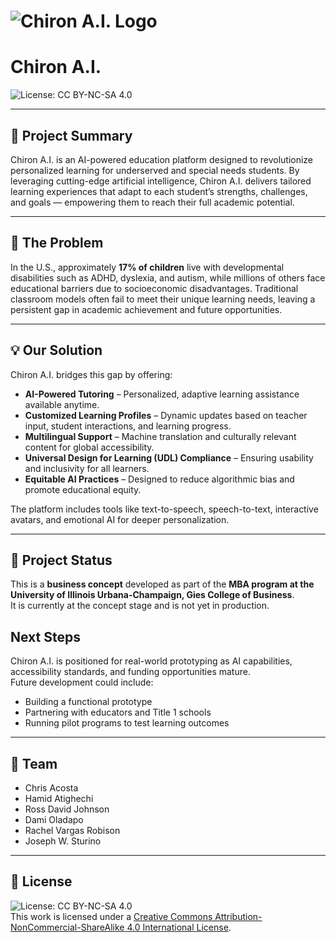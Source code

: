 # ![Chiron A.I. Logo](https://github.com/Rachel-Robison/Chiron-AI/blob/assets/images/ChironAI.png) 
# Chiron A.I.  
![License: CC BY-NC-SA 4.0](https://img.shields.io/badge/License-CC%20BY--NC--SA%204.0-lightgrey.svg)

---

## 📌 Project Summary  
Chiron A.I. is an AI-powered education platform designed to revolutionize personalized learning for underserved and special needs students. By leveraging cutting-edge artificial intelligence, Chiron A.I. delivers tailored learning experiences that adapt to each student’s strengths, challenges, and goals — empowering them to reach their full academic potential.

---

## 🚨 The Problem  
In the U.S., approximately **17% of children** live with developmental disabilities such as ADHD, dyslexia, and autism, while millions of others face educational barriers due to socioeconomic disadvantages. Traditional classroom models often fail to meet their unique learning needs, leaving a persistent gap in academic achievement and future opportunities.

---

## 💡 Our Solution  
Chiron A.I. bridges this gap by offering:  
- **AI-Powered Tutoring** – Personalized, adaptive learning assistance available anytime.  
- **Customized Learning Profiles** – Dynamic updates based on teacher input, student interactions, and learning progress.  
- **Multilingual Support** – Machine translation and culturally relevant content for global accessibility.  
- **Universal Design for Learning (UDL) Compliance** – Ensuring usability and inclusivity for all learners.  
- **Equitable AI Practices** – Designed to reduce algorithmic bias and promote educational equity.  

The platform includes tools like text-to-speech, speech-to-text, interactive avatars, and emotional AI for deeper personalization.

---

## 📂 Project Status  
This is a **business concept** developed as part of the **MBA program at the University of Illinois Urbana-Champaign, Gies College of Business**.  
It is currently at the concept stage and is not yet in production.

## Next Steps
Chiron A.I. is positioned for real-world prototyping as AI capabilities, accessibility standards, and funding opportunities mature.  
Future development could include:
- Building a functional prototype  
- Partnering with educators and Title 1 schools  
- Running pilot programs to test learning outcomes  


---

## 👥 Team  
- Chris Acosta  
- Hamid Atighechi  
- Ross David Johnson  
- Dami Oladapo  
- Rachel Vargas Robison  
- Joseph W. Sturino  

---

## 📜 License  
![License: CC BY-NC-SA 4.0](https://img.shields.io/badge/License-CC%20BY--NC--SA%204.0-lightgrey.svg)  
This work is licensed under a [Creative Commons Attribution-NonCommercial-ShareAlike 4.0 International License](https://creativecommons.org/licenses/by-nc-sa/4.0/).

